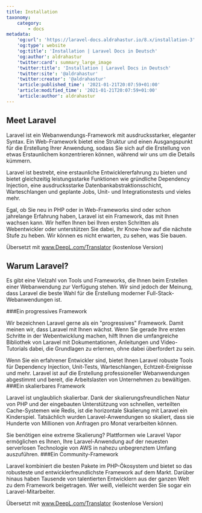 ```yaml
---
title: Installation
taxonomy:
    category:
        - docs
metadata:
    'og:url': 'https://laravel-docs.aldrahastur.io/8.x/installation-3'
    'og:type': website
    'og:title': 'Installation | Laravel Docs in Deutsch'
    'og:author': aldrahastur
    'twitter:card': summary_large_image
    'twitter:title': 'Installation | Laravel Docs in Deutsch'
    'twitter:site': '@aldrahastur'
    'twitter:creator': '@aldrahastur'
    'article:published_time': '2021-01-21T20:07:59+01:00'
    'article:modified_time': '2021-01-21T20:07:59+01:00'
    'article:author': aldrahastur
---
```


## Meet Laravel
Laravel ist ein Webanwendungs-Framework mit ausdrucksstarker, eleganter Syntax. Ein Web-Framework bietet eine Struktur und einen Ausgangspunkt für die Erstellung Ihrer Anwendung, sodass Sie sich auf die Erstellung von etwas Erstaunlichem konzentrieren können, während wir uns um die Details kümmern.

Laravel ist bestrebt, eine erstaunliche Entwicklererfahrung zu bieten und bietet gleichzeitig leistungsstarke Funktionen wie gründliche Dependency Injection, eine ausdrucksstarke Datenbankabstraktionsschicht, Warteschlangen und geplante Jobs, Unit- und Integrationstests und vieles mehr.

Egal, ob Sie neu in PHP oder in Web-Frameworks sind oder schon jahrelange Erfahrung haben, Laravel ist ein Framework, das mit Ihnen wachsen kann. Wir helfen Ihnen bei Ihren ersten Schritten als Webentwickler oder unterstützen Sie dabei, Ihr Know-how auf die nächste Stufe zu heben. Wir können es nicht erwarten, zu sehen, was Sie bauen.

Übersetzt mit www.DeepL.com/Translator (kostenlose Version)

## Warum Laravel?

Es gibt eine Vielzahl von Tools und Frameworks, die Ihnen beim Erstellen einer Webanwendung zur Verfügung stehen. Wir sind jedoch der Meinung, dass Laravel die beste Wahl für die Erstellung moderner Full-Stack-Webanwendungen ist.

###Ein progressives Framework

Wir bezeichnen Laravel gerne als ein "progressives" Framework. Damit meinen wir, dass Laravel mit Ihnen wächst. Wenn Sie gerade Ihre ersten Schritte in der Webentwicklung machen, hilft Ihnen die umfangreiche Bibliothek von Laravel mit Dokumentationen, Anleitungen und Video-Tutorials dabei, die Grundlagen zu erlernen, ohne dabei überfordert zu sein.

Wenn Sie ein erfahrener Entwickler sind, bietet Ihnen Laravel robuste Tools für Dependency Injection, Unit-Tests, Warteschlangen, Echtzeit-Ereignisse und mehr. Laravel ist auf die Erstellung professioneller Webanwendungen abgestimmt und bereit, die Arbeitslasten von Unternehmen zu bewältigen.
###Ein skalierbares Framework

Laravel ist unglaublich skalierbar. Dank der skalierungsfreundlichen Natur von PHP und der eingebauten Unterstützung von schnellen, verteilten Cache-Systemen wie Redis, ist die horizontale Skalierung mit Laravel ein Kinderspiel. Tatsächlich wurden Laravel-Anwendungen so skaliert, dass sie Hunderte von Millionen von Anfragen pro Monat verarbeiten können.

Sie benötigen eine extreme Skalierung? Plattformen wie Laravel Vapor ermöglichen es Ihnen, Ihre Laravel-Anwendung auf der neuesten serverlosen Technologie von AWS in nahezu unbegrenztem Umfang auszuführen.
###Ein Community-Framework

Laravel kombiniert die besten Pakete im PHP-Ökosystem und bietet so das robusteste und entwicklerfreundlichste Framework auf dem Markt. Darüber hinaus haben Tausende von talentierten Entwicklern aus der ganzen Welt zu dem Framework beigetragen. Wer weiß, vielleicht werden Sie sogar ein Laravel-Mitarbeiter.

Übersetzt mit www.DeepL.com/Translator (kostenlose Version)